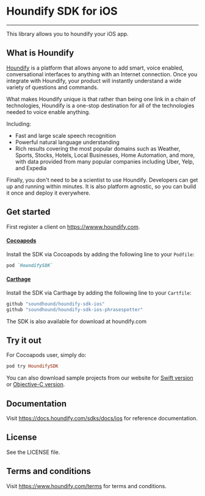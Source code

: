 # Houndify SDK for iOS
---
This library allows you to houndify your iOS app.

## What is Houndify

[Houndify](https://www.houndify.com) is a platform that allows anyone to add smart, voice enabled, conversational interfaces to anything with an Internet connection. Once you integrate with Houndify, your product will instantly understand a wide variety of questions and commands.

What makes Houndify unique is that rather than being one link in a chain of technologies, Houndify is a one-stop destination for all of the technologies needed to voice enable anything.

Including:

* Fast and large scale speech recognition
* Powerful natural language understanding
* Rich results covering the most popular domains such as Weather, Sports, Stocks, Hotels, Local Businesses, Home Automation, and more, with data provided from many popular companies including Uber, Yelp, and Expedia

Finally, you don't need to be a scientist to use Houndify. Developers can get up and running within minutes. It is also platform agnostic, so you can build it once and deploy it everywhere.

## Get started
First register a client on https://wwww.houndify.com. <br>

#### [Cocoapods](https://cocoapods.org)<br>
Install the SDK via Cocoapods by adding the following line to your `Podfile`:
```ruby
pod `HoundifySDK`
```

#### [Carthage](https://github.com/Carthage/Carthage)

Install the SDK via Carthage by adding the following line to your `Cartfile`:
```ruby
github "soundhound/houndify-sdk-ios"
github "soundhound/houndify-sdk-ios-phrasespotter"
```

The SDK is also available for download at houndify.com

## Try it out
For Cocoapods user, simply do:
```ruby
pod try HoundifySDK
```

You can also download sample projects from our website for [Swift version](https://static.houndify.com/sdks/ios/v1.9.1/HoundSDK-Sample-Swift-1.9.1.zip) or [Objective-C version](https://static.houndify.com/sdks/ios/v1.9.1/HoundSDK-Sample-ObjC-1.9.1.zip).

## Documentation
Visit https://docs.houndify.com/sdks/docs/ios for reference documentation.

## License
See the LICENSE file.

## Terms and conditions

Visit https://www.houndify.com/terms for terms and conditions.

